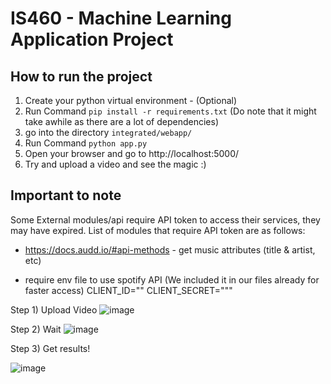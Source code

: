 # IS460 - Machine Learning Application Project

## How to run the project
1. Create your python virtual environment - (Optional)
2.  Run Command `` pip install -r requirements.txt `` (Do note that it might take awhile as there are a lot of dependencies)
3. go into the directory ``integrated/webapp/``
4. Run Command ``python app.py``
5. Open your browser and go to http://localhost:5000/
6. Try and upload a video and see the magic :)

## Important to note 
Some External modules/api require API token to access their services, they may have expired. List of modules that require API token are as follows:
- https://docs.audd.io/#api-methods - get music attributes (title & artist, etc)

- require env file to use spotify API (We included it in our files already for faster access)
CLIENT_ID=""
CLIENT_SECRET="""


Step 1) Upload Video
![image](https://user-images.githubusercontent.com/66168700/204093297-e44e3f48-5f4c-4a57-90fb-9b932231bf6f.png)



Step 2) Wait
![image](https://user-images.githubusercontent.com/66168700/204093148-6e517ebb-b6be-4145-ab7b-82f5f37882e5.png)


Step 3) Get results!

![image](https://user-images.githubusercontent.com/66168700/204093158-b2873d25-7cda-40c2-b35f-cc3ecdc471da.png)
